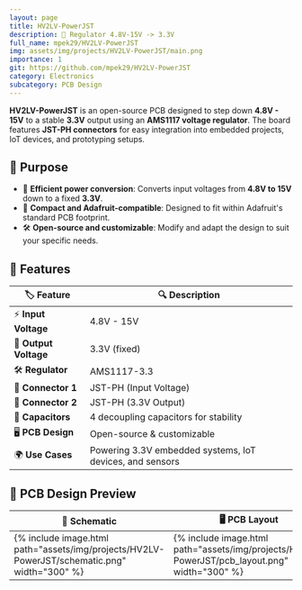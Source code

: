 ```yaml
---
layout: page
title: HV2LV-PowerJST
description: 🔋 Regulator 4.8V-15V -> 3.3V
full_name: mpek29/HV2LV-PowerJST
img: assets/img/projects/HV2LV-PowerJST/main.png
importance: 1
git: https://github.com/mpek29/HV2LV-PowerJST
category: Electronics
subcategory: PCB Design
---
```



**HV2LV-PowerJST** is an open-source PCB designed to step down **4.8V - 15V** to a stable **3.3V** output using an **AMS1117 voltage regulator**. The board features **JST-PH connectors** for easy integration into embedded projects, IoT devices, and prototyping setups.  

## 🎯 Purpose

- 🔌 **Efficient power conversion**: Converts input voltages from **4.8V to 15V** down to a fixed **3.3V**. 
- 📏 **Compact and Adafruit-compatible**: Designed to fit within Adafruit's standard PCB footprint.
- 🛠️ **Open-source and customizable**: Modify and adapt the design to suit your specific needs.

## 📝 Features

| 🏷️ Feature        | 🔍 Description |
|----------------|-------------|
| ⚡ **Input Voltage** | 4.8V - 15V |
| 🔋 **Output Voltage** | 3.3V (fixed) |
| 🛠️ **Regulator** | AMS1117-3.3 |
| 🔌 **Connector 1** | JST-PH (Input Voltage) |
| 🔌 **Connector 2** | JST-PH (3.3V Output) |
| 🔧 **Capacitors** | 4 decoupling capacitors for stability |
| 🖥️ **PCB Design** | Open-source & customizable |
| 🌍 **Use Cases** | Powering 3.3V embedded systems, IoT devices, and sensors |


## 📐 PCB Design Preview

| 📜 Schematic | 🖥️ PCB Layout | 🏗️ 3D |
|-----------|-----------|-----------|
| {% include image.html path="assets/img/projects/HV2LV-PowerJST/schematic.png" width="300" %} | {% include image.html path="assets/img/projects/HV2LV-PowerJST/pcb_layout.png" width="300" %} | {% include image.html path="assets/img/projects/HV2LV-PowerJST/3d.png" width="300" %} |

